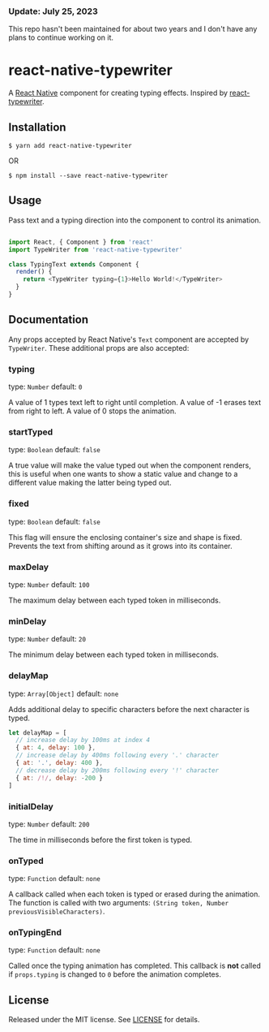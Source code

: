 ### Update: July 25, 2023

This repo hasn't been maintained for about two years and I don't have any plans to continue working on it.

# react-native-typewriter

A [React Native] component for creating typing effects.
Inspired by [react-typewriter].

## Installation

```
$ yarn add react-native-typewriter
```

OR

```
$ npm install --save react-native-typewriter
```

## Usage

Pass text and a typing direction into the component to control its animation.

```javascript

import React, { Component } from 'react'
import TypeWriter from 'react-native-typewriter'

class TypingText extends Component {
  render() {
    return <TypeWriter typing={1}>Hello World!</TypeWriter>
  }
}
```

## Documentation

Any props accepted by React Native's `Text` component are accepted by `TypeWriter`. These additional props are also accepted:

### typing

type: `Number` default: `0`

A value of 1 types text left to right until completion. A value of -1 erases
text from right to left. A value of 0 stops the animation.

### startTyped

type: `Boolean` default: `false`

A true value will make the value typed out when the component renders, this is useful when one wants to show a static value and change to a different value making the latter being typed out.

### fixed

type: `Boolean` default: `false`

This flag will ensure the enclosing container's size and shape is fixed.
Prevents the text from shifting around as it grows into its container.

### maxDelay

type: `Number` default: `100`

The maximum delay between each typed token in milliseconds.

### minDelay

type: `Number` default: `20`

The minimum delay between each typed token in milliseconds.

### delayMap

type: `Array[Object]` default: `none`

Adds additional delay to specific characters before the next character is typed.

```javascript
let delayMap = [
  // increase delay by 100ms at index 4
  { at: 4, delay: 100 },
  // increase delay by 400ms following every '.' character
  { at: '.', delay: 400 },
  // decrease delay by 200ms following every '!' character
  { at: /!/, delay: -200 }
]
```

### initialDelay

type: `Number` default: `200`

The time in milliseconds before the first token is typed.

### onTyped

type: `Function` default: `none`

A callback called when each token is typed or erased during the animation. The
function is called with two arguments:
`(String token, Number previousVisibleCharacters)`.

### onTypingEnd

type: `Function` default: `none`

Called once the typing animation has completed. This callback is **not** called
if `props.typing` is changed to `0` before the animation completes.

## License

Released under the MIT license. See [LICENSE](LICENSE) for details.

[React Native]: https://facebook.github.io/react-native/
[react-typewriter]: https://github.com/ianbjorndilling/react-typewriter
